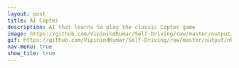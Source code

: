 ```yaml
---
layout: post
title: AI Copter
description: AI that learns to play the classic Copter game
image: https://github.com/VipinindKumar/Self-Driving/raw/master/output/shortNhlanes.gif
gif: https://github.com/VipinindKumar/Self-Driving/raw/master/output/nhlanes.gif
nav-menu: true
show_tile: true
---
```


